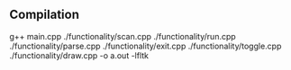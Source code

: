 ## Compilation
g++ main.cpp ./functionality/scan.cpp ./functionality/run.cpp ./functionality/parse.cpp ./functionality/exit.cpp ./functionality/toggle.cpp ./functionality/draw.cpp -o a.out -lfltk

